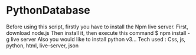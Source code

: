 # PythonDatabase
Before using this script, firstly you have to install the 
Npm live server.
First, download node.js
Then install it, then execute this command
$ npm install -g live server
Also you would like to install python v3...
Tech used : Css, js, python, html, live-server, json

